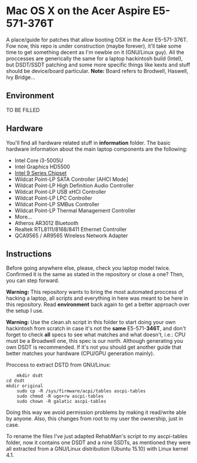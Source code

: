 Mac OS X on the Acer Aspire E5-571-376T
==========================

A place/guide for patches that allow booting OSX in the Acer E5-571-376T. Fow now, this repo is under construction (maybe forever), it'll take some time to get something decent as I'm newbie on it (GNU/Linux guy). All the proccesses are generically the same for a laptop hackintosh build (Intel), but DSDT/SSDT patching and some more specific things like kexts and stuff should be device/board particular.
**Note:** Board refers to Brodwell, Haswell, Ivy Bridge...

Environment
-------------------------

TO BE FILLED

Hardware
-------------------------

You'll find all hardware related stuff in **information** folder. The basic hardware information about the main laptop components are the following:

- Intel Core i3-5005U
- Intel Graphics HD5500
- [Intel 9 Series Chipset](http://www.intel.com/content/dam/www/public/us/en/documents/datasheets/9-series-chipset-pch-datasheet.pdf)
 - Wildcat Point-LP SATA Controller [AHCI Mode]
 - Wildcat Point-LP High Definition Audio Controller
 - Wildcat Point-LP USB xHCI Controller
 - Wildcat Point-LP LPC Controller
 - Wildcat Point-LP SMBus Controller
 - Wildcat Point-LP Thermal Management Controller
 - More...
- Atheros AR3012 Bluetooth
- Realtek RTL8111/8168/8411 Ethernet Controller
- QCA9565 / AR9565 Wireless Network Adapter

Instructions
-------------------------

Before going anywhere else, please, check you laptop model twice.
Confirmed it is the same as stated in the repository or close a one? Then, you can step forward.

**Warning:** This repository wants to bring the most automated proccess of hacking a laptop, all scripts and everything in here was meant to be here in this repository. Read **environment** back again to get a better approach over the setup I use.

**Warning:** Use the clean.sh script in this folder to start doing your own hackintosh from scratch in case it's not the **same** E5-571-**346T**, and don't forget to check **all** specs to see what matches and what doesn't, i.e.: CPU must be a Broadwell one, this spec is our north. Although generating you own DSDT is recommended. If it's not you should get another guide that better matches your hardware (CPU/GPU generation mainly).

Proccess to extract DSTD from GNU/Linux:

        mkdir dsdt
	cd dsdt
	mkdir original
        sudo cp -R /sys/firmware/acpi/tables ascpi-tables
        sudo chmod -R ugo+rw ascpi-tables
        sudo chown -R galatic ascpi-tables

Doing this way we avoid permission problems by making it read/write able by anyone. Also, this changes from root to my user the ownership, just in case.

To rename the files I've just adapted RehabMan's script to my ascpi-tables folder, now it contains one DSDT and a nine SSDTs, as mentioned they were all extracted from a GNU/Linux distribution (Ubuntu 15.10) with Linux kernel 4.1.

